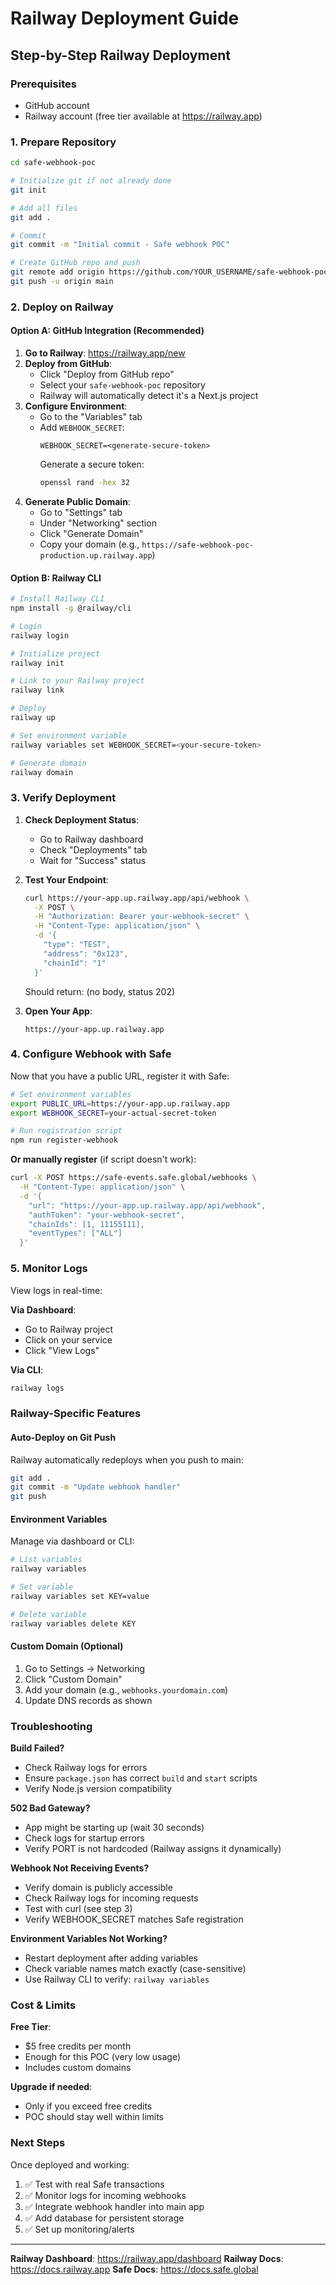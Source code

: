 # Railway Deployment Guide

## Step-by-Step Railway Deployment

### Prerequisites
- GitHub account
- Railway account (free tier available at https://railway.app)

### 1. Prepare Repository

```bash
cd safe-webhook-poc

# Initialize git if not already done
git init

# Add all files
git add .

# Commit
git commit -m "Initial commit - Safe webhook POC"

# Create GitHub repo and push
git remote add origin https://github.com/YOUR_USERNAME/safe-webhook-poc.git
git push -u origin main
```

### 2. Deploy on Railway

#### Option A: GitHub Integration (Recommended)

1. **Go to Railway**: https://railway.app/new
2. **Deploy from GitHub**:
   - Click "Deploy from GitHub repo"
   - Select your `safe-webhook-poc` repository
   - Railway will automatically detect it's a Next.js project
3. **Configure Environment**:
   - Go to the "Variables" tab
   - Add `WEBHOOK_SECRET`:
     ```
     WEBHOOK_SECRET=<generate-secure-token>
     ```
     Generate a secure token:
     ```bash
     openssl rand -hex 32
     ```
4. **Generate Public Domain**:
   - Go to "Settings" tab
   - Under "Networking" section
   - Click "Generate Domain"
   - Copy your domain (e.g., `https://safe-webhook-poc-production.up.railway.app`)

#### Option B: Railway CLI

```bash
# Install Railway CLI
npm install -g @railway/cli

# Login
railway login

# Initialize project
railway init

# Link to your Railway project
railway link

# Deploy
railway up

# Set environment variable
railway variables set WEBHOOK_SECRET=<your-secure-token>

# Generate domain
railway domain
```

### 3. Verify Deployment

1. **Check Deployment Status**:
   - Go to Railway dashboard
   - Check "Deployments" tab
   - Wait for "Success" status

2. **Test Your Endpoint**:
   ```bash
   curl https://your-app.up.railway.app/api/webhook \
     -X POST \
     -H "Authorization: Bearer your-webhook-secret" \
     -H "Content-Type: application/json" \
     -d '{
       "type": "TEST",
       "address": "0x123",
       "chainId": "1"
     }'
   ```

   Should return: (no body, status 202)

3. **Open Your App**:
   ```
   https://your-app.up.railway.app
   ```

### 4. Configure Webhook with Safe

Now that you have a public URL, register it with Safe:

```bash
# Set environment variables
export PUBLIC_URL=https://your-app.up.railway.app
export WEBHOOK_SECRET=your-actual-secret-token

# Run registration script
npm run register-webhook
```

**Or manually register** (if script doesn't work):
```bash
curl -X POST https://safe-events.safe.global/webhooks \
  -H "Content-Type: application/json" \
  -d '{
    "url": "https://your-app.up.railway.app/api/webhook",
    "authToken": "your-webhook-secret",
    "chainIds": [1, 11155111],
    "eventTypes": ["ALL"]
  }'
```

### 5. Monitor Logs

View logs in real-time:

**Via Dashboard**:
- Go to Railway project
- Click on your service
- Click "View Logs"

**Via CLI**:
```bash
railway logs
```

### Railway-Specific Features

#### Auto-Deploy on Git Push
Railway automatically redeploys when you push to main:
```bash
git add .
git commit -m "Update webhook handler"
git push
```

#### Environment Variables
Manage via dashboard or CLI:
```bash
# List variables
railway variables

# Set variable
railway variables set KEY=value

# Delete variable
railway variables delete KEY
```

#### Custom Domain (Optional)
1. Go to Settings → Networking
2. Click "Custom Domain"
3. Add your domain (e.g., `webhooks.yourdomain.com`)
4. Update DNS records as shown

### Troubleshooting

**Build Failed?**
- Check Railway logs for errors
- Ensure `package.json` has correct `build` and `start` scripts
- Verify Node.js version compatibility

**502 Bad Gateway?**
- App might be starting up (wait 30 seconds)
- Check logs for startup errors
- Verify PORT is not hardcoded (Railway assigns it dynamically)

**Webhook Not Receiving Events?**
- Verify domain is publicly accessible
- Check Railway logs for incoming requests
- Test with curl (see step 3)
- Verify WEBHOOK_SECRET matches Safe registration

**Environment Variables Not Working?**
- Restart deployment after adding variables
- Check variable names match exactly (case-sensitive)
- Use Railway CLI to verify: `railway variables`

### Cost & Limits

**Free Tier**:
- $5 free credits per month
- Enough for this POC (very low usage)
- Includes custom domains

**Upgrade if needed**:
- Only if you exceed free credits
- POC should stay well within limits

### Next Steps

Once deployed and working:

1. ✅ Test with real Safe transactions
2. ✅ Monitor logs for incoming webhooks
3. ✅ Integrate webhook handler into main app
4. ✅ Add database for persistent storage
5. ✅ Set up monitoring/alerts

---

**Railway Dashboard**: https://railway.app/dashboard
**Railway Docs**: https://docs.railway.app
**Safe Docs**: https://docs.safe.global

